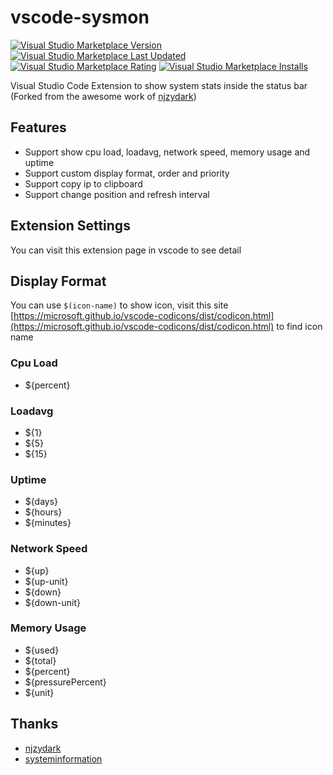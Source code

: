 # vscode-sysmon
[![Visual Studio Marketplace Version](https://img.shields.io/visual-studio-marketplace/v/isontheline.vscode-sysmon)](https://marketplace.visualstudio.com/items?itemName=isontheline.vscode-sysmon)
[![Visual Studio Marketplace Last Updated](https://img.shields.io/visual-studio-marketplace/last-updated/isontheline.vscode-sysmon)](https://marketplace.visualstudio.com/items?itemName=isontheline.vscode-sysmon)
[![Visual Studio Marketplace Rating](https://img.shields.io/visual-studio-marketplace/r/isontheline.vscode-sysmon)](https://marketplace.visualstudio.com/items?itemName=isontheline.vscode-sysmon)
[![Visual Studio Marketplace Installs](https://img.shields.io/visual-studio-marketplace/i/isontheline.vscode-sysmon)](https://marketplace.visualstudio.com/items?itemName=isontheline.vscode-sysmon)

Visual Studio Code Extension to show system stats inside the status bar (Forked from the awesome work of [njzydark](https://github.com/njzydark/vscode-stats-bar))

## Features
- Support show cpu load, loadavg, network speed, memory usage and uptime
- Support custom display format, order and priority
- Support copy ip to clipboard
- Support change position and refresh interval

## Extension Settings
You can visit this extension page in vscode to see detail

## Display Format
You can use `$(icon-name)` to show icon, visit this site [https://microsoft.github.io/vscode-codicons/dist/codicon.html](https://microsoft.github.io/vscode-codicons/dist/codicon.html) to find icon name

### Cpu Load
* ${percent}

### Loadavg
* ${1}
* ${5}
* ${15}

### Uptime
* ${days}
* ${hours}
* ${minutes}

### Network Speed
* ${up}
* ${up-unit}
* ${down}
* ${down-unit}

### Memory Usage
* ${used}
* ${total}
* ${percent}
* ${pressurePercent}
* ${unit}

## Thanks
* [njzydark](https://github.com/njzydark/vscode-stats-bar)
* [systeminformation](https://systeminformation.io)